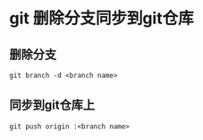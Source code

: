 # git 删除分支同步到git仓库

## 删除分支

```shell
git branch -d <branch name>
```

## 同步到git仓库上

```shell
git push origin :<branch name>
```
